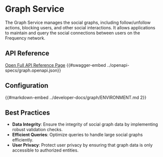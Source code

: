 # Graph Service

The Graph Service manages the social graphs, including follow/unfollow actions, blocking users, and other social interactions. It allows applications to maintain and query the social connections between users on the Frequency network.

## API Reference

[Open Full API Reference Page](https://projectlibertylabs.github.io/gateway/graph)
{{#swagger-embed ../openapi-specs/graph.openapi.json}}


## Configuration

{{#markdown-embed ../developer-docs/graph/ENVIRONMENT.md 2}}


## Best Practices

- **Data Integrity**: Ensure the integrity of social graph data by implementing robust validation checks.
- **Efficient Queries**: Optimize queries to handle large social graphs efficiently.
- **User Privacy**: Protect user privacy by ensuring that graph data is only accessible to authorized entities.

